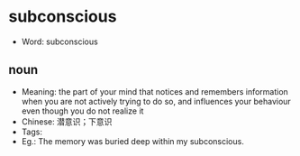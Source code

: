 # subconscious

- Word: subconscious

## noun

- Meaning: the part of your mind that notices and remembers information when you are not actively trying to do so, and influences your behaviour even though you do not realize it
- Chinese: 潜意识；下意识
- Tags: 
- Eg.: The memory was buried deep within my subconscious.

